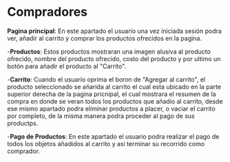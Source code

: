 # Compradores

**Pagina principal**: En este apartado el usuario una vez iniciada sesión podra ver, añadir al carrito y comprar los productos ofrecidos en la pagina.

-**Productos**: Estos productos mostraran una imagen alusiva al producto ofrecido, nombre del producto ofrecido, costo del producto y por ultimo un botón para añadir el producto al "Carrito". 

-**Carrito**: Cuando el usuario oprima el boron de "Agregar al carrito", el producto seleccionado se añarida al carrito el cual esta ubicado en la parte superior derecha de la pagina pricnipal,
el cual mostrara el resumen de la compra en donde se veran todos los productos que añadio al carrito, desde ese mismo apartado podra eliminar productos a placer, o vaciar el carrito por completo, de la misma manera podra proceder al pago de sus productps.

-**Pago de Productos**: En este apartado el usuario podra realizar el pago de todos los objetos añadidos al carrito y asi terminar su recorrido como comprador.
